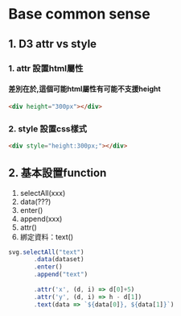 # Base common sense

## 1. D3 attr vs style
### 1. attr 設置html屬性
#### 差別在於,這個可能html屬性有可能不支援height
```html
<div height="300px"></div>
```
### 2. style 設置css樣式
```html
<div style="height:300px;"></div>
```

## 2. 基本設置function
1. selectAll(xxx)
2. data(???)
3. enter()
4. append(xxx)
5. attr()
6. 綁定資料：text()
```javascript
svg.selectAll("text")
       .data(dataset)
       .enter()
       .append("text")
        
       .attr('x', (d, i) => d[0]+5)
       .attr('y', (d, i) => h - d[1])
       .text(data => `${data[0]}, ${data[1]}`)
```
